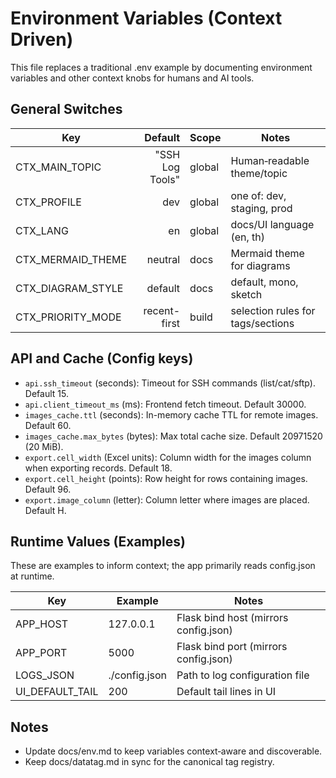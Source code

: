 <!--
Synced context header from context.md
CTX_MAIN_TOPIC: SSH Log Tools
CTX_PROFILE: dev
CTX_LANG: en
CTX_DIAGRAM_STYLE: default
CTX_MERMAID_THEME: neutral
CTX_PRIORITY_MODE: recent-first
-->

# Environment Variables (Context Driven)

This file replaces a traditional .env example by documenting environment variables and other context knobs for humans and AI tools.

## General Switches
| Key | Default | Scope | Notes |
|---|---:|---|---|
| CTX_MAIN_TOPIC | "SSH Log Tools" | global | Human‑readable theme/topic |
| CTX_PROFILE | dev | global | one of: dev, staging, prod |
| CTX_LANG | en | global | docs/UI language (en, th) |
| CTX_MERMAID_THEME | neutral | docs | Mermaid theme for diagrams |
| CTX_DIAGRAM_STYLE | default | docs | default, mono, sketch |
| CTX_PRIORITY_MODE | recent-first | build | selection rules for tags/sections |

## API and Cache (Config keys)
- `api.ssh_timeout` (seconds): Timeout for SSH commands (list/cat/sftp). Default 15.
- `api.client_timeout_ms` (ms): Frontend fetch timeout. Default 30000.
- `images_cache.ttl` (seconds): In-memory cache TTL for remote images. Default 60.
- `images_cache.max_bytes` (bytes): Max total cache size. Default 20971520 (20 MiB).
- `export.cell_width` (Excel units): Column width for the images column when exporting records. Default 18.
- `export.cell_height` (points): Row height for rows containing images. Default 96.
- `export.image_column` (letter): Column letter where images are placed. Default H.

## Runtime Values (Examples)
These are examples to inform context; the app primarily reads config.json at runtime.

| Key | Example | Notes |
|---|---|---|
| APP_HOST | 127.0.0.1 | Flask bind host (mirrors config.json) |
| APP_PORT | 5000 | Flask bind port (mirrors config.json) |
| LOGS_JSON | ./config.json | Path to log configuration file |
| UI_DEFAULT_TAIL | 200 | Default tail lines in UI |

## Notes
- Update docs/env.md to keep variables context‑aware and discoverable.
- Keep docs/datatag.md in sync for the canonical tag registry.
